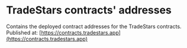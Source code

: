# TradeStars contracts' addresses
Contains the deployed contract addresses for the TradeStars contracts. Published at: [https://contracts.tradestars.app](https://contracts.tradestars.app)
